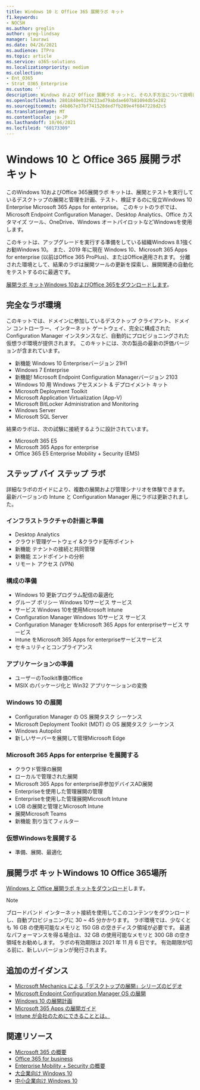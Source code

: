 ```yaml
---
title: Windows 10 と Office 365 展開ラボ キット
f1.keywords:
- NOCSH
ms.author: greglin
author: greg-lindsay
manager: laurawi
ms.date: 04/26/2021
ms.audience: ITPro
ms.topic: article
ms.service: o365-solutions
ms.localizationpriority: medium
ms.collection:
- Ent_O365
- Strat_O365_Enterprise
ms.custom: ''
description: Windows および Office 展開ラボ キットと、その入手方法について説明します。
ms.openlocfilehash: 2801840e0329233ad79abdae607b81094db5e282
ms.sourcegitcommit: d4b867e37bf741528ded7fb289e4f6847228d2c5
ms.translationtype: MT
ms.contentlocale: ja-JP
ms.lasthandoff: 10/06/2021
ms.locfileid: "60173309"
---
```

# <a name="windows-10-and-office-365-deployment-lab-kit"></a>Windows 10 と Office 365 展開ラボ キット

このWindows 10およびOffice 365展開ラボ キットは、展開とテストを実行しているデスクトップの展開と管理を計画、テスト、検証するのに役立Windows 10 Enterprise Microsoft 365 Apps for enterprise。 このキットのラボでは、Microsoft Endpoint Configuration Manager、Desktop Analytics、Office カスタマイズ ツール、OneDrive、Windows オートパイロットなどWindowsを使用します。

このキットは、アップグレードを実行する準備をしている組織Windows 8.1強くお勧Windows 10。 また、2019 年に現在 Windows 10、Microsoft 365 Apps for enterprise (以前はOffice 365 ProPlus)、またはOffice適用されます。 分離された環境として、結果のラボは展開ツールの更新を探索し、展開関連の自動化をテストするのに最適です。

[展開ラボ キットWindows 10およびOffice 365をダウンロードします](https://www.microsoft.com/evalcenter/evaluate-lab-kit)。

## <a name="a-complete-lab-environment"></a>完全なラボ環境

このキットでは、ドメインに参加しているデスクトップ クライアント、ドメイン コントローラー、インターネット ゲートウェイ、完全に構成された Configuration Manager インスタンスなど、自動的にプロビジョニングされた仮想ラボ環境が提供されます。 このキットには、次の製品の最新の評価バージョンが含まれています。

- 新機能 Windows 10 Enterpriseバージョン 21H1
- Windows 7 Enterprise
- 新機能! Microsoft Endpoint Configuration Managerバージョン 2103
- Windows 10 用 Windows アセスメント & デプロイメント キット
- Microsoft Deployment Toolkit
- Microsoft Application Virtualization (App-V)
- Microsoft BitLocker Administration and Monitoring
- Windows Server
- Microsoft SQL Server

結果のラボは、次の試験に接続するように設計されています。

- Microsoft 365 E5
- Microsoft 365 Apps for enterprise
- Office 365 E5 Enterprise Mobility + Security (EMS)

## <a name="step-by-step-labs"></a>ステップ バイ ステップ ラボ

詳細なラボのガイドにより、複数の展開および管理シナリオを体験できます。 最新バージョンの Intune と Configuration Manager 用にラボは更新されました。

### <a name="plan-and-prepare-infrastructure"></a>インフラストラクチャの計画と準備

- Desktop Analytics
- クラウド管理ゲートウェイ &クラウド配布ポイント
- 新機能 テナントの接続と共同管理
- 新機能 エンドポイントの分析
- リモート アクセス (VPN)

### <a name="prepare-configuration"></a>構成の準備

- Windows 10 更新プログラム配信の最適化
- グループ ポリシー Windows 10サービス サービス
- サービス Windows 10を使用Microsoft Intune
- Configuration Manager Windows 10サービス サービス
- Configuration Manager をMicrosoft 365 Apps for enterpriseサービス サービス
- Intune をMicrosoft 365 Apps for enterpriseサービスサービス
- セキュリティとコンプライアンス

### <a name="prepare-applications"></a>アプリケーションの準備

- ユーザーのToolkit準備Office
- MSIX のパッケージ化と Win32 アプリケーションの変換

### <a name="deploy-windows-10"></a>Windows 10 の展開

- Configuration Manager の OS 展開タスク シーケンス
- Microsoft Deployment Toolkit (MDT) の OS 展開タスク シーケンス
- Windows Autopilot
- 新しいサーバーを展開して管理Microsoft Edge

### <a name="deploy-microsoft-365-apps-for-enterprise"></a>Microsoft 365 Apps for enterprise を展開する

- クラウド管理の展開
- ローカルで管理された展開
- Microsoft 365 Apps for enterprise非参加デバイスAD展開
- Enterpriseを使用した管理展開の管理
- Enterpriseを使用した管理展開Microsoft Intune
- LOB の展開と管理とMicrosoft Intune
- 展開Microsoft Teams
- 新機能 割り当てフィルター

### <a name="deploy-windows-virtual-desktop"></a>仮想Windowsを展開する

- 準備、展開、最適化

## <a name="where-to-find-the-windows-10-and-office-365-deployment-lab-kit"></a>展開ラボ キットWindows 10 Office 365場所

[Windows と Office 展開ラボ キットをダウンロード](https://www.microsoft.com/evalcenter/evaluate-lab-kit)します。

> [!NOTE]
> ブロードバンド インターネット接続を使用してこのコンテンツをダウンロードし、自動プロビジョニングに 30 ~ 45 分かかります。 ラボ環境では、少なくとも 16 GB の使用可能なメモリと 150 GB の空きディスク領域が必要です。 最適なパフォーマンスを得る場合は、32 GB の使用可能なメモリと 300 GB の空き領域をお勧めします。 ラボの有効期限は 2021 年 11 月 6 日です。 有効期限が切る前に、新しいバージョンが発行されます。

## <a name="additional-guidance"></a>追加のガイダンス

- [Microsoft Mechanics による「デスクトップの展開」シリーズのビデオ](https://www.aka.ms/watchhowtoshift)
- [Microsoft Endpoint Configuration Manager OS の展開](/mem/configmgr/osd/understand/introduction-to-operating-system-deployment)
- [Windows 10 の展開計画](/windows/deployment/planning/index)
- [Microsoft 365 Apps の展開ガイド](/deployoffice/deployment-guide-microsoft-365-apps)
- [Intune が会社のためにできることとは。](/intune/get-started-evaluation)

## <a name="related-resources"></a>関連リソース

- [Microsoft 365 の概要](https://www.microsoft.com/microsoft-365/default.aspx)
- [Office 365 for business](https://products.office.com/business/office)
- [Enterprise Mobility + Security の概要](https://www.microsoft.com/cloud-platform/enterprise-mobility-security)
- [大企業向け Windows 10](https://www.microsoft.com/WindowsForBusiness/windows-for-enterprise)
- [中小企業向け Windows 10](https://www.microsoft.com/WindowsForBusiness/windows-for-small-business)
